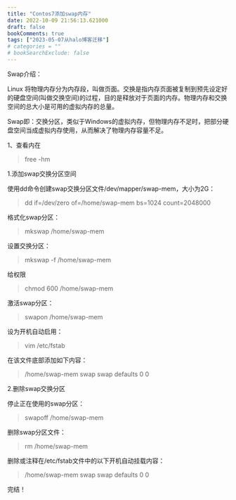 ```yaml
---
title: "Contos7添加swap内存"
date: 2022-10-09 21:56:13.621000
draft: false
bookComments: true
tags: ["2023-05-07从halo博客迁移"]
# categories = ""
# bookSearchExclude: false
---
```

Swap介绍：

Linux 将物理内存分为内存段，叫做页面。交换是指内存页面被复制到预先设定好的硬盘空间(叫做交换空间)的过程，目的是释放对于页面的内存。物理内存和交换空间的总大小是可用的虚拟内存的总量。

Swap即：交换分区，类似于Windows的虚拟内存，但物理内存不足时，把部分硬盘空间当成虚拟内存使用，从而解决了物理内存容量不足。

1、查看内在
> free -hm

1.添加swap交换分区空间

使用dd命令创建swap交换分区文件/dev/mapper/swap-mem，大小为2G：

>  dd if=/dev/zero of=/home/swap-mem bs=1024 count=2048000

格式化swap分区：

> mkswap /home/swap-mem

设置交换分区：

> mkswap -f /home/swap-mem

给权限

> chmod 600 /home/swap-mem

激活swap分区：

> swapon /home/swap-mem

设为开机自动启用：

> vim /etc/fstab

在该文件底部添加如下内容：

> /home/swap-mem swap swap defaults 0 0

2.删除swap交换分区

停止正在使用的swap分区：

> swapoff /home/swap-mem

删除swap分区文件：

> rm /home/swap-mem

删除或注释在/etc/fstab文件中的以下开机自动挂载内容：

> /home/swap-mem swap swap defaults 0 0

完结！